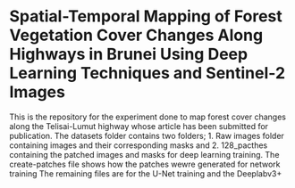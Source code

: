 # Spatial-Temporal Mapping of Forest Vegetation Cover Changes Along Highways in Brunei Using Deep Learning Techniques and Sentinel-2 Images  
This is the repository for the experiment done to map forest cover changes along the Telisai-Lumut highway whose article has been submitted for publication.
The datasets folder contains two folders; 1. Raw images folder containing images and their corresponding masks and 2. 128_pacthes containing the patched images and masks for deep learning training.
The create-patches file shows how the patches wewre generated for network training
The remaining files are for the U-Net training and the Deeplabv3+
